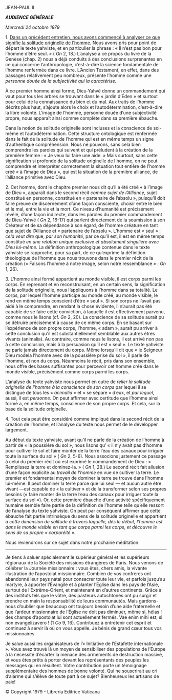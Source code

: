 JEAN-PAUL II

***AUDIENCE GÉNÉRALE***

*Mercredi 24 octobre 1979*

1\. [Dans un précédent entretien, nous avons commencé à analyser ce que signifie la solitude originelle de l’homme.](/content/john-paul-ii/fr/audiences/1979/documents/hf_jp-ii_aud_19791010.html) Nous avons pris pour point de départ le texte yahviste, et en particulier la phrase : « Il n’est pas bon pour l’homme d’être seul. » ( *Gn* 2, 18.) L’analyse à ce propos du livre de la Genèse (chap. 2) nous a déjà conduits à des conclusions surprenantes en ce qui concerne l’anthropologie, c’est-à-dire la science fondamentale de l’homme renfermée dans ce livre. L’Ancien Testament, en effet, dans des passages relativement peu nombreux, présente l’homme comme une *personne douée de la subjectivité qui la caractérise.*

À ce premier homme ainsi formé, Dieu-Yahvé donne un commandement qui vaut pour tous les arbres se trouvant dans le « jardin d’Éden » et surtout pour celui de la connaissance du bien et du mal. Aux traits de l’homme décrits plus haut, s’ajoute alors le choix et l’autodétermination, c’est-à-dire la libre volonté. L’image de l’homme, personne douée d’une subjectivité propre, nous apparaît ainsi comme complète dans sa première ébauche.

Dans la notion de solitude originelle sont incluses et la conscience de soi-même et l’autodétermination. Cette structure ontologique est renfermée dans le fait de la solitude de l’homme qui est en même temps un signe d’authentique compréhension. Nous ne pouvons, sans cela bien comprendre les paroles qui suivent et qui préludent à la création de la première femme : « Je veux lui faire une aide. » Mais surtout, sans cette signification si profonde de la solitude originelle de l’homme, on ne peut comprendre et interpréter correctement la situation tout entière de l’homme créé « à l’image de Dieu », qui est la situation de la première alliance, de l’alliance primitive avec Dieu.

2\. Cet homme, dont le chapitre premier nous dit qu’il a été créé « à l’image de Dieu », apparaît dans le second récit *comme sujet de l’Alliance*, sujet constitué en personne, constitué en « partenaire de l’absolu », puisqu’il doit faire preuve de discernement d’une façon consciente, choisir entre le bien et le mal, entre la vie et la mort. Ce niveau d’humanité est précisément révélé, d’une façon indirecte, dans les paroles du premier commandement de Dieu-Yahvé ( *Gn* 2, 16-17) qui parlent directement de la soumission à son Créateur et de sa dépendance à son égard, de l’homme créature en tant que sujet de l’Alliance et « partenaire de l’absolu ». L’homme est « seul » : *cela veut dire* que, *par son humanité*, par ce qu’il est, il est en même temps constitué *en une relation unique exclusive et absolument singulière avec Dieu lui-même.* La définition anthropologique contenue dans le texte yahviste se rapproche, pour sa part, de ce qu’exprime la définition théologique de l’homme que nous trouvons dans le premier récit de la création (« Faisons l’homme à notre image, selon notre ressemblance » : *Gn* 1, 26).

3\. L’homme ainsi formé appartient au monde visible, il est corps parmi les corps. En reprenant et en reconstruisant, en un certain sens, la signification de la solitude originelle, nous l’appliquons à l’homme dans sa totalité. Le corps, par lequel l’homme participe au monde créé, au monde visible, le rend en même temps conscient d’être « seul ». Si son corps ne l’avait pas aidé à le comprendre, en rendant la chose évidente, il n’aurait pas été capable de se faire cette conviction, à laquelle il est effectivement parvenu, comme nous le lisons (cf. *Gn* 2, 20). La conscience de sa solitude aurait pu se détruire précisément à cause de ce même corps. En se basant sur l’expérience de son propre corps, l’homme, « adam », aurait pu arriver à cette conclusion qu’il est substantiellement semblable aux autres êtres vivants (animalia). Au contraire, comme nous le lisons, il est arrivé non pas à cette conclusion, mais à la persuasion qu’il est « seul ». Le texte yahviste ne parle jamais directement du corps. Même lorsqu’il dit que « le Seigneur Dieu modela l’homme avec de la poussière prise du sol », il parle de l’homme, et non du corps. Néanmoins le récit, pris dans son ensemble, nous offre des bases suffisantes pour percevoir cet homme créé dans le monde visible, précisément comme corps parmi les corps.

L’analyse du texte yahviste nous permet en outre de *relier la solitude originelle de l’homme à la conscience de son corps* par lequel il se distingue de tous les « *animalia* » et « se sépare » d’eux, et *par lequel*, aussi, il est *personne*. On peut affirmer avec certitude que l’homme ainsi formé a, en même temps, conscience de son propre corps. Et cela, sur la base de la solitude originelle.

4\. Tout cela peut être considéré comme impliqué dans le second récit de la création de l’homme, et l’analyse du texte nous permet de le développer largement.

Au début du texte yahviste, avant qu’il ne parle de la création de l’homme à partir de « la poussière du sol », nous lisons qu’ « il n’y avait pas d’homme pour cultiver le sol et faire monter de la terre l’eau des canaux pour irriguer toute la surface du sol » ( *Gn* 2, 5-6). Nous associons justement ce passage à celui du premier récit où est exprimé le commandement de Dieu : « Remplissez la terre et dominez-la. » ( *Gn* 1, 28.) Le second récit fait allusion d’une façon explicite au *travail de l’homme* en vue de cultiver la terre. Le premier et fondamental moyen de dominer la terre se trouve dans l’homme lui-même. Il peut dominer la terre parce que lui seul — et aucun autre être vivant —est capable de « la cultiver » et de la transformer selon ses propres besoins (« faire monter de la terre l’eau des canaux pour irriguer toute la surface du sol »). Or, cette première ébauche d’une activité spécifiquement humaine semble faire partie de la définition de l’homme telle qu’elle ressort de l’analyse du texte yahviste. On peut par conséquent affirmer que cette ébauche fait partie intrinsèque du sens de la solitude originelle et appartient *à cette dimension de solitude à travers laquelle, dès le début, l’homme est dans le monde visible en tant que corps parmi les corps, et découvre le sens de sa propre « corporéité ».*

Nous reviendrons sur ce sujet dans notre prochaine méditation.

* * *

Je tiens à saluer spécialement le supérieur général et les supérieurs régionaux de la Société des missions étrangères de Paris. Nous venons de célébrer la Journée missionnaire : vous êtes, chers amis, la vivante illustration de l’apostolat missionnaire. Combien de vos confrères ont abandonné leur pays natal pour consacrer toute leur vie, et parfois jusqu’au martyre, à apporter l’Évangile et à planter l’Église dans les pays de l’Asie, surtout de l’Extrême-Orient, et maintenant en d’autres continents. Grâce à des instituts tels que le vôtre, des pasteurs autochtones ont pu surgir et prendre en main la responsabilité de leurs communautés. Mais gardons-nous d’oublier que beaucoup ont toujours besoin d’une aide fraternelle et que l’ardeur missionnaire de l’Église ne doit pas diminuer, même si, hélas ! des champs d’apostolat lui sont actuellement fermés. Vae enim mihi est, si non evangelizavero ! (1 *Co* 9, 16). Contribuez à entretenir cet esprit et continuez à servir là où on vous appelle. Je bénis de grand cœur tous vos missionnaires.

Je salue aussi les organisateurs de l’« Initiative de l’Estafette internationale ». Vous avez trouvé là un moyen de sensibiliser des populations de l’Europe à la nécessité d’écarter la menace des armements de destruction massive, et vous êtes prêts à porter devant les représentants des peuples les messages qui en résultent. Votre contribution porte un témoignage supplémentaire des hommes de bonne volonté. Qui ne souscrirait au cri d’alarme qui s’élève de toute part à ce sujet? Bienheureux les artisans de paix!

© Copyright 1979 - Libreria Editrice Vaticana